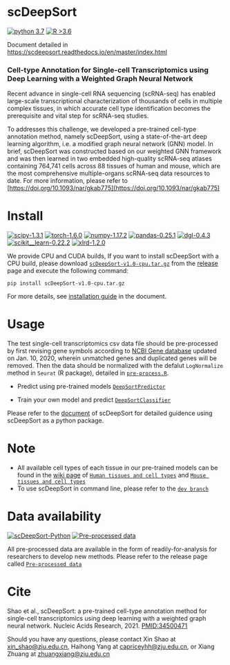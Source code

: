 # scDeepSort

[![python 3.7](https://img.shields.io/badge/python-3.7-brightgreen)](https://www.python.org/) [![R >3.6](https://img.shields.io/badge/R-%3E3.6-blue)](https://www.r-project.org/) 

Document detailed in https://scdeepsort.readthedocs.io/en/master/index.html
### Cell-type Annotation for Single-cell Transcriptomics using Deep Learning with a Weighted Graph Neural Network
Recent advance in single-cell RNA sequencing (scRNA-seq) has enabled large-scale transcriptional characterization of thousands of cells in multiple complex tissues, in which accurate cell type identification becomes the prerequisite and vital step for scRNA-seq studies. 

To addresses this challenge, we developed a pre-trained cell-type annotation method, namely scDeepSort, using a state-of-the-art deep learning algorithm, i.e. a modified graph neural network (GNN) model. In brief, scDeepSort was constructed based on our weighted GNN framework and was then learned in two embedded high-quality scRNA-seq atlases containing 764,741 cells across 88 tissues of human and mouse, which are the most comprehensive multiple-organs scRNA-seq data resources to date. For more information, please refer to [https://doi.org/10.1093/nar/gkab775](https://doi.org/10.1093/nar/gkab775)

# Install

[![scipy-1.3.1](https://img.shields.io/badge/scipy-1.3.1-yellowgreen)](https://github.com/scipy/scipy) [![torch-1.6.0](https://img.shields.io/badge/torch-1.6.0-orange)](https://github.com/pytorch/pytorch) [![numpy-1.17.2](https://img.shields.io/badge/numpy-1.17.2-red)](https://github.com/numpy/numpy) [![pandas-0.25.1](https://img.shields.io/badge/pandas-0.25.1-lightgrey)](https://github.com/pandas-dev/pandas) [![dgl-0.4.3](https://img.shields.io/badge/dgl-0.4.3-blue)](https://github.com/dmlc/dgl) [![scikit__learn-0.22.2](https://img.shields.io/badge/scikit__learn-0.22.2-green)](https://github.com/scikit-learn/scikit-learn) [![xlrd-1.2.0](https://img.shields.io/badge/xlrd-1.2.0-yellow)](https://github.com/python-excel/xlrd)

We provide CPU and CUDA builds, If you want to install scDeepSort with a CPU build, please download [`scDeepSort-v1.0-cpu.tar.gz`](https://github.com/ZJUFanLab/scDeepSort/releases) from the [release](https://github.com/ZJUFanLab/scDeepSort/releases) page and execute the following command:
```
pip install scDeepSort-v1.0-cpu.tar.gz
```
For more details, see [installation guide](https://scdeepsort.readthedocs.io/en/master/installation.html) in the document.
# Usage

The test single-cell transcriptomics csv data file should be pre-processed by first revising gene symbols according to [NCBI Gene database](https://www.ncbi.nlm.nih.gov/gene) updated on Jan. 10, 2020, wherein unmatched genes and duplicated genes will be removed. Then the data should be normalized with the defalut `LogNormalize` method in `Seurat` (R package), detailed in [`pre-process.R`](https://github.com/ZJUFanLab/scDeepSort/blob/dev/pre-process.R).

- Predict using pre-trained models [`DeepSortPredictor`](https://scdeepsort.readthedocs.io/en/master/api.html#deepsortpredictor)

- Train your own model and predict [`DeepSortClassifier`](https://scdeepsort.readthedocs.io/en/master/api.html#deepsortclassifier)

Please refer to the [document](https://scdeepsort.readthedocs.io/en/master/index.html) of scDeepSort for detailed guidence using scDeepSort as a python package. 

# Note
- All available cell types of each tissue in our pre-trained models can be found in the [wiki page](https://github.com/ZJUFanLab/scDeepSort/wiki) of [`Human tissues and cell types`](https://github.com/ZJUFanLab/scDeepSort/wiki/Human-tissues-and-cell-types) and [`Mouse tissues and cell types`](https://github.com/ZJUFanLab/scDeepSort/wiki/Mouse-tissues-and-cell-types)
- To use scDeepSort in command line, please refer to the [`dev branch`](https://github.com/ZJUFanLab/scDeepSort/tree/dev)


# Data availability 
[![scDeepSort-Python](https://img.shields.io/badge/scDeepSort-Python-brightgreen)](https://github.com/ZJUFanLab/scDeepSort/releases/tag/scDeepSort) [![Pre-processed data](https://img.shields.io/badge/Pre--processed-Data-blue)](https://github.com/ZJUFanLab/scDeepSort/releases/tag/Pre_processed_data)

All pre-processed data are available in the form of readily-for-analysis for researchers to develop new methods. Please refer to the release page called [`Pre-processed data`](https://github.com/ZJUFanLab/scDeepSort/releases/tag/Pre_processed_data)

# Cite
Shao et al., scDeepSort: a pre-trained cell-type annotation method
for single-cell transcriptomics using deep learning with a weighted graph neural network. Nucleic Acids Research, 2021. [PMID:34500471](https://pubmed.ncbi.nlm.nih.gov/34500471/)

Should you have any questions, please contact Xin Shao at xin_shao@zju.edu.cn, Haihong Yang at capriceyhh@zju.edu.cn, or Xiang Zhuang at zhuangxiang@zju.edu.cn
